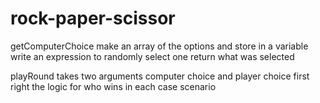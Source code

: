 # rock-paper-scissor
getComputerChoice
  make an array of the options and store in a variable
  write an expression to randomly select one
 return what was selected

 playRound
  takes two arguments computer choice and player choice
  first right the logic for who wins in each case scenario
